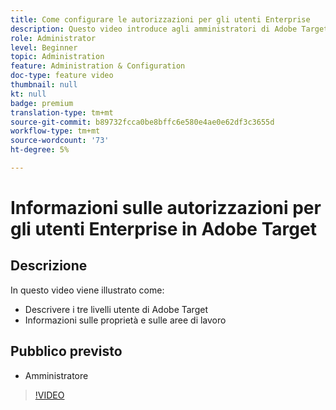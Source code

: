 ```yaml
---
title: Come configurare le autorizzazioni per gli utenti Enterprise
description: Questo video introduce agli amministratori di Adobe Target autorizzazioni per gli utenti, proprietà e aree di lavoro. Guarda questo video per scoprire i diversi livelli di utente e come utilizzare proprietà e aree di lavoro per controllare l’accesso degli utenti.
role: Administrator
level: Beginner
topic: Administration
feature: Administration & Configuration
doc-type: feature video
thumbnail: null
kt: null
badge: premium
translation-type: tm+mt
source-git-commit: b89732fcca0be8bffc6e580e4ae0e62df3c3655d
workflow-type: tm+mt
source-wordcount: '73'
ht-degree: 5%

---
```



# Informazioni sulle autorizzazioni per gli utenti Enterprise in Adobe Target

## Descrizione

In questo video viene illustrato come:

* Descrivere i tre livelli utente di Adobe Target
* Informazioni sulle proprietà e sulle aree di lavoro

## Pubblico previsto

* Amministratore

>[!VIDEO](https://video.tv.adobe.com/v/19042/?quality=12)